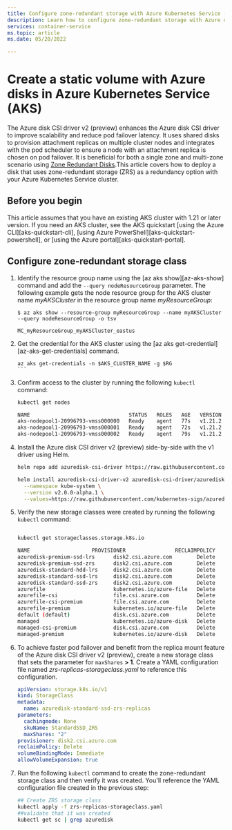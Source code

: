 ```yaml
---
title: Configure zone-redundant storage with Azure Kubernetes Service (AKS)
description: Learn how to configure zone-redundant storage with Azure disks for use with a pod in Azure Kubernetes Service (AKS) to increase its availability.
services: container-service
ms.topic: article
ms.date: 05/20/2022

---
```


# Create a static volume with Azure disks in Azure Kubernetes Service (AKS)

The Azure disk CSI driver v2 (preview) enhances the Azure disk CSI driver to improve scalability and reduce pod failover latency. It uses shared disks to provision attachment replicas on multiple cluster nodes and integrates with the pod scheduler to ensure a node with an attachment replica is chosen on pod failover. It is beneficial for both a single zone and multi-zone scenario using [Zone Redundant Disks](../virtual-machines/disks-redundancy.md#zone-redundant-storage-for-managed-disks).This article covers how to deploy a disk that uses zone-redundant storage (ZRS) as a redundancy option with your Azure Kubernetes Service cluster.

## Before you begin

This article assumes that you have an existing AKS cluster with 1.21 or later version. If you need an AKS cluster, see the AKS quickstart [using the Azure CLI][aks-quickstart-cli], [using Azure PowerShell][aks-quickstart-powershell], or [using the Azure portal][aks-quickstart-portal].

## Configure zone-redundant storage class

1. Identify the resource group name using the [az aks show][az-aks-show] command and add the `--query nodeResourceGroup` parameter. The following example gets the node resource group for the AKS cluster name *myAKSCluster* in the resource group name *myResourceGroup*:

    ```azurecli
    $ az aks show --resource-group myResourceGroup --name myAKSCluster --query nodeResourceGroup -o tsv
    
    MC_myResourceGroup_myAKSCluster_eastus
    ```

2. Get the credential for the AKS cluster using the [az aks get-credential][az-aks-get-credentials] command.

    ````azurecli
    az aks get-credentials -n $AKS_CLUSTER_NAME -g $RG
    ```

3. Confirm access to the cluster by running the following `kubectl` command:

    ```bash
    kubectl get nodes  

    NAME                                STATUS   ROLES   AGE   VERSION
    aks-nodepool1-20996793-vmss000000   Ready    agent   77s   v1.21.2
    aks-nodepool1-20996793-vmss000001   Ready    agent   72s   v1.21.2
    aks-nodepool1-20996793-vmss000002   Ready    agent   79s   v1.21.2
    ```

4. Install the Azure disk CSI driver v2 (preview) side-by-side with the v1 driver using Helm.  

    ```bash
    helm repo add azuredisk-csi-driver https://raw.githubusercontent.com/kubernetes-sigs/azuredisk-csi-driver/master/charts
    
    helm install azuredisk-csi-driver-v2 azuredisk-csi-driver/azuredisk-csi-driver \
      --namespace kube-system \
      --version v2.0.0-alpha.1 \
      --values=https://raw.githubusercontent.com/kubernetes-sigs/azuredisk-csi-driver/master/charts/v2.0.0-alpha.1/azuredisk-csi-driver/side-by-side-values.yaml
    ```

5. Verify the new storage classes were created by running the following `kubectl` command:

    ```bash
    
    kubectl get storageclasses.storage.k8s.io 
    
    NAME                    PROVISIONER                RECLAIMPOLICY   VOLUMEBINDINGMODE      ALLOWVOLUMEEXPANSION   AGE
    azuredisk-premium-ssd-lrs      disk2.csi.azure.com        Delete          WaitForFirstConsumer   true                   2m20s
    azuredisk-premium-ssd-zrs      disk2.csi.azure.com        Delete          Immediate              true                   2m20s
    azuredisk-standard-hdd-lrs     disk2.csi.azure.com        Delete          WaitForFirstConsumer   true                   2m20s
    azuredisk-standard-ssd-lrs     disk2.csi.azure.com        Delete          WaitForFirstConsumer   true                   2m20s
    azuredisk-standard-ssd-zrs     disk2.csi.azure.com        Delete          Immediate              true                   2m20s
    azurefile                      kubernetes.io/azure-file   Delete          Immediate              true                   2m30s
    azurefile-csi                  file.csi.azure.com         Delete          Immediate              true                   2m30s
    azurefile-csi-premium          file.csi.azure.com         Delete          Immediate              true                   2m30s
    azurefile-premium              kubernetes.io/azure-file   Delete          Immediate              true                   2m30s
    default (default)              disk.csi.azure.com         Delete          WaitForFirstConsumer   true                   2m30s
    managed                        kubernetes.io/azure-disk   Delete          WaitForFirstConsumer   true                   2m30s
    managed-csi-premium            disk.csi.azure.com         Delete          WaitForFirstConsumer   true                   2m30s
    managed-premium                kubernetes.io/azure-disk   Delete          WaitForFirstConsumer   true                   2m30s
    ```

6. To achieve faster pod failover and benefit from the replica mount feature of the Azure disk CSI driver v2 (preview), create a new storage class that sets the parameter for `maxShares` **> 1**. Create a YAML configuration file named *zrs-replicas-storageclass.yaml* to reference this configuration.

    ```yaml
    apiVersion: storage.k8s.io/v1
    kind: StorageClass
    metadata:
      name: azuredisk-standard-ssd-zrs-replicas
    parameters:
      cachingmode: None
      skuName: StandardSSD_ZRS
      maxShares: "2"
    provisioner: disk2.csi.azure.com
    reclaimPolicy: Delete
    volumeBindingMode: Immediate
    allowVolumeExpansion: true
    ```

7. Run the following `kubectl` command to create the zone-redundant storage class and then verify it was created. You'll reference the YAML configuration file created in the previous step:

    ```bash
    ## Create ZRS storage class 
    kubectl apply -f zrs-replicas-storageclass.yaml
    ##validate that it was created
    kubectl get sc | grep azuredisk
    ```
